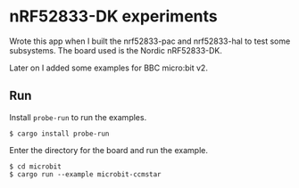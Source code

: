 # nRF52833-DK experiments

Wrote this app when I built the nrf52833-pac and nrf52833-hal to test some
subsystems. The board used is the Nordic nRF52833-DK.

Later on I added some examples for BBC micro:bit v2.

## Run

Install `probe-run` to run the examples.

```
$ cargo install probe-run
```

Enter the directory for the board and run the example.
```
$ cd microbit
$ cargo run --example microbit-ccmstar
```

